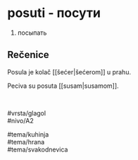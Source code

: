 # posuti - посути

1. посыпать  

## Rečenice

Posula je kolač [[šećer|šećerom]] u prahu.  

Peciva su posuta [[susam|susamom]].  

<br>

#vrsta/glagol  
#nivo/A2  

#tema/kuhinja  
#tema/hrana  
#tema/svakodnevica
